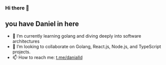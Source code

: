### Hi there 👋
## you have Daniel in here

- 🌱 I’m currently learning golang and diving deeply into software architectures
- 👯 I’m looking to collaborate on Golang, React.js, Node.js, and TypeScript projects.
- 📫 How to reach me: [t.me/danialld](https://t.me/danialld)

<!-- ⚡ Fun fact: nothing, why you don't use the preview ;) -->

